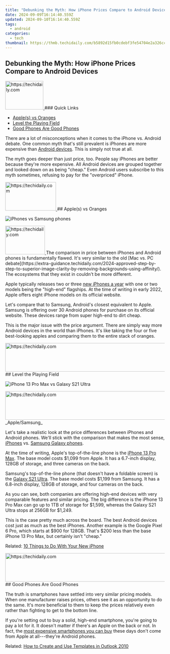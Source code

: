 ```yaml
---
title: "Debunking the Myth: How iPhone Prices Compare to Android Devices"
date: 2024-09-09T16:14:40.559Z
updated: 2024-09-10T16:14:40.559Z
tags:
  - android
categories:
  - tech
thumbnail: https://thmb.techidaily.com/b5892d15fb0cdebf3fe54704e2a326cc057eaac754449c03a1a4f409a9518466.jpg
---
```


## Debunking the Myth: How iPhone Prices Compare to Android Devices

<!-- affiliate ads begin -->
<a href="https://aligracehair.sjv.io/c/5597632/2135349/19272" target="_top" id="2135349">
  <img src="//a.impactradius-go.com/display-ad/19272-2135349" border="0" alt="https://techidaily.com" width="120" height="90"/>
</a>
<img height="0" width="0" src="https://aligracehair.sjv.io/i/5597632/2135349/19272" style="position:absolute;visibility:hidden;" border="0" />
<!-- affiliate ads end -->
### Quick Links

* [Apple(s) vs Oranges](https://www.howtogeek.com/776381/no-iphones-arent-more-expensive-than-android-phones/#apple-s-vs-oranges)
* [Level the Playing Field](https://fox-blue.techidaily.com/2024-approved-dynamic-distortions-for-compelling-image-narratives/)
* [Good Phones Are Good Phones](https://facebook-clips.techidaily.com/new-leading-tools-for-extracting-fb-videos-top-5-for-2024/)

 There are a lot of misconceptions when it comes to the iPhone vs. Android debate. One common myth that's still prevalent is iPhones are more expensive than [Android devices](https://twitter-videos.techidaily.com/hot-takes-highlight-twitters-trending-topics-for-2024/). This is simply not true at all.

 The myth goes deeper than just price, too. People say iPhones are better because they're more expensive. All Android devices are grouped together and looked down on as being "cheap." Even Android users subscribe to this myth sometimes, refusing to pay for the "overpriced" iPhone.

<!-- affiliate ads begin -->
<a href="https://aligracehair.sjv.io/c/5597632/2135396/19272" target="_top" id="2135396">
  <img src="//a.impactradius-go.com/display-ad/19272-2135396" border="0" alt="https://techidaily.com" width="160" height="90"/>
</a>
<img height="0" width="0" src="https://aligracehair.sjv.io/i/5597632/2135396/19272" style="position:absolute;visibility:hidden;" border="0" />
<!-- affiliate ads end -->
##  Apple(s) vs Oranges

![iPhones vs Samsung phones](https://static1.howtogeekimages.com/wordpress/wp-content/uploads/2021/12/iphones-vs-samsung.jpeg) 

<!-- affiliate ads begin -->
<a href="https://25home.pxf.io/c/5597632/2123468/16836" target="_top" id="2123468">
  <img src="//a.impactradius-go.com/display-ad/16836-2123468" border="0" alt="https://techidaily.com" width="125" height="90"/>
</a>
<img height="0" width="0" src="https://25home.pxf.io/i/5597632/2123468/16836" style="position:absolute;visibility:hidden;" border="0" />
<!-- affiliate ads end -->
 The comparison in price between iPhones and Android phones is fundamentally flawed. It's very similar to the old [Mac vs. PC debate](https://extra-guidance.techidaily.com/2024-approved-step-by-step-to-superior-image-clarity-by-removing-backgrounds-using-affinity/). The ecosystems that they exist in couldn't be more different.

 Apple typically releases two or three [new iPhones a year](https://www.reviewgeek.com/66320/whats-the-newest-iphone/) with one or two models being the "high-end" flagships. At the time of writing in early 2022, Apple offers eight iPhone models on its official website.

 Let's compare that to Samsung, Android's closest equivalent to Apple. Samsung is offering over 30 Android phones for purchase on its official website. These devices range from super high-end to dirt cheap.

 This is the major issue with the price argument. There are simply way more Android devices in the world than iPhones. It's like taking the four or five best-looking apples and comparing them to the entire stack of oranges.

<!-- affiliate ads begin -->
<a href="https://appsumo.8odi.net/c/5597632/2130887/7443" target="_top" id="2130887">
  <img src="//a.impactradius-go.com/display-ad/7443-2130887" border="0" alt="https://techidaily.com" width="728" height="90"/>
</a>
<img height="0" width="0" src="https://appsumo.8odi.net/i/5597632/2130887/7443" style="position:absolute;visibility:hidden;" border="0" />
<!-- affiliate ads end -->
##  Level the Playing Field

![iPhone 13 Pro Max vs Galaxy S21 Ultra](https://static1.howtogeekimages.com/wordpress/wp-content/uploads/2021/12/iPhone-13-vs-Galaxy-S21.png) 

<!-- affiliate ads begin -->
<a href="https://unicoeye.pxf.io/c/5597632/2134494/18498" target="_top" id="2134494">
  <img src="//a.impactradius-go.com/display-ad/18498-2134494" border="0" alt="https://techidaily.com" width="721" height="90"/>
</a>
<img height="0" width="0" src="https://unicoeye.pxf.io/i/5597632/2134494/18498" style="position:absolute;visibility:hidden;" border="0" />
<!-- affiliate ads end -->
_Apple/Samsung_

 Let's take a realistic look at the price differences between iPhones and Android phones. We'll stick with the comparison that makes the most sense, [iPhones](https://review-topics.techidaily.com/play-mkv-movies-on-moto-g24-is-it-possible-by-aiseesoft-video-converter-play-mkv-on-android/) vs. [Samsung Galaxy phones](https://instagram-clips.techidaily.com/new-connecting-consciously-with-content-craftsmen-of-your-realm-for-2024/).

 At the time of writing, Apple's top-of-the-line phone is the [iPhone 13 Pro Max](https://some-skills.techidaily.com/innovative-approach-to-enjoying-taylor-swift-reputation-turn-her-hits-into-a-storytelling-audiobook/). The base model costs $1,099 from Apple. It has a 6.7-inch display, 128GB of storage, and three cameras on the back.

 Samsung's top-of-the-line phone (that doesn't have a foldable screen) is the [Galaxy S21 Ultra](https://www.reviewgeek.com/67646/the-best-cases-for-your-new-samsung-galaxy-s21/). The base model costs $1,199 from Samsung. It has a 6.8-inch display, 128GB of storage, and four cameras on the back.

 As you can see, both companies are offering high-end devices with very comparable features and similar pricing. The big difference is the iPhone 13 Pro Max can go up to 1TB of storage for $1,599, whereas the Galaxy S21 Ultra stops at 256GB for $1,249.

 This is the case pretty much across the board. The best Android devices cost just as much as the best iPhones. Another example is the Google Pixel 6 Pro, which starts at $900 for 128GB. That's $200 less than the base iPhone 13 Pro Max, but certainly isn't "cheap."

Related: [10 Things to Do With Your New iPhone](https://some-skills.techidaily.com/innovative-approach-to-enjoying-taylor-swift-reputation-turn-her-hits-into-a-storytelling-audiobook/) 

<!-- affiliate ads begin -->
<a href="https://unicoeye.pxf.io/c/5597632/2134490/18498" target="_top" id="2134490">
  <img src="//a.impactradius-go.com/display-ad/18498-2134490" border="0" alt="https://techidaily.com" width="728" height="90"/>
</a>
<img height="0" width="0" src="https://unicoeye.pxf.io/i/5597632/2134490/18498" style="position:absolute;visibility:hidden;" border="0" />
<!-- affiliate ads end -->
##  Good Phones Are Good Phones

 The truth is smartphones have settled into very similar pricing models. When one manufacturer raises prices, others see it as an opportunity to do the same. It's more beneficial to them to keep the prices relatively even rather than fighting to get to the bottom line.

 If you're setting out to buy a solid, high-end smartphone, you're going to pay a lot for it. It doesn't matter if there's an Apple on the back or not. In fact, the [most expensive smartphones you can buy](https://www.reviewgeek.com/97926/samsung-galaxy-z-fold-3-review-the-blueprint-for-the-future/) these days don't come from Apple at all---they're Android phones.

Related: [How to Create and Use Templates in Outlook 2010](https://www.reviewgeek.com/97926/samsung-galaxy-z-fold-3-review-the-blueprint-for-the-future/)

<ins class="adsbygoogle"
     style="display:block"
     data-ad-format="autorelaxed"
     data-ad-client="ca-pub-7571918770474297"
     data-ad-slot="1223367746"></ins>



<ins class="adsbygoogle"
     style="display:block"
     data-ad-client="ca-pub-7571918770474297"
     data-ad-slot="8358498916"
     data-ad-format="auto"
     data-full-width-responsive="true"></ins>


